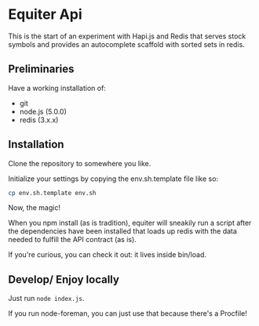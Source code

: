 Equiter Api
============

This is the start of an experiment with Hapi.js and Redis that serves
stock symbols and provides an autocomplete scaffold with sorted sets in
redis.

## Preliminaries

Have a working installation of:
* git
* node.js (5.0.0)
* redis (3.x.x)

## Installation

Clone the repository to somewhere you like.

Initialize your settings by copying the env.sh.template file like so:

```sh
cp env.sh.template env.sh
```

Now, the magic!

When you npm install (as is tradition), equiter will sneakily run a
script after the dependencies have been installed that loads up redis
with the data needed to fulfill the API contract (as is).

If you're curious, you can check it out: it lives inside bin/load.

## Develop/ Enjoy locally

Just run ```node index.js```.

If you run node-foreman, you can just use that because there's a
Procfile!
